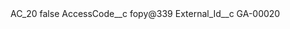 <?xml version="1.0" encoding="UTF-8"?>
<CustomMetadata xmlns="http://soap.sforce.com/2006/04/metadata" xmlns:xsi="http://www.w3.org/2001/XMLSchema-instance" xmlns:xsd="http://www.w3.org/2001/XMLSchema">
    <label>AC_20</label>
    <protected>false</protected>
    <values>
        <field>AccessCode__c</field>
        <value xsi:type="xsd:string">fopy@339</value>
    </values>
    <values>
        <field>External_Id__c</field>
        <value xsi:type="xsd:string">GA-00020</value>
    </values>
</CustomMetadata>
